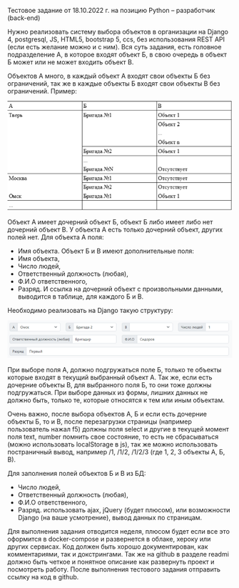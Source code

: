Тестовое задание от 18.10.2022 г. на позицию Python – разработчик (back-end)

Нужно реализовать систему выбора объектов в организации на Django 4, postgresql, JS, HTML5, bootstrap 5, ccs, без использования REST API (если есть желание можно и с ним). Вся суть задания, есть головное подразделение А, в которое входят объект Б, в свою очередь в объект Б может или не может входить объект В.

Объектов А много, в каждый объект А входят свои объекты Б без ограничений, так же в каждые объекты Б входят свои объекты В без ограничений.
Пример:

<img src="table.png">


Объект А имеет дочерний объект Б, объект Б либо имеет либо нет дочерний объект В.
У объекта А есть только дочерний объект, других полей нет. 
Для объекта А поля:
- Имя объекта.
Объект Б и В имеют дополнительные поля:
- Имя объекта,
- Число людей, 
- Ответственный должность (любая),
- Ф.И.О ответственного,
- Разряд.
И ссылка на дочерний объект с произвольными данными, выводится в таблице, для каждого Б и В. 

Необходимо реализовать на Django такую структуру:

<img src="form.png">

При выборе поля А, должно подгружаться поле Б, только те объекты которые входят в текущий выбранный объект А. Так же, если есть дочерние объекты В, для выбранного поля Б, то они тоже должны подгружаться. При выборе данных из формы, лишних данных не должно быть, только те, которые относятся к тем или иным объектам.

Очень важно, после выбора объектов А, Б и если есть дочерние объекты Б, то и В, после перезагрузки страницы (например пользователь нажал f5) должны поля select и другие в текущей момент поля text, number помнить свое состояние, то есть не сбрасываться (можно использовать localStorage в js), так же можно использовать постраничный вывод, например /1, /1/2, /1/2/3 (где 1, 2, 3 объекты А, Б, В). 

Для заполнения полей объектов Б и В из БД:
- Число людей, 
- Ответственный должность (любая),
- Ф.И.О ответственного,
- Разряд.
использовать ajax, jQuery (будет плюсом), или возможности Django (на ваше усмотрение), вывод данных по страницам.

Для выполнения задания отводится неделя, плюсом будет если все это оформится в docker-compose и развернется в облаке, хероку или других сервисах. Код должен быть хорошо документирован, как комментариями, так и докстрингами. Так же на github в разделе readmi должно быть четкое и понятное описание как развернуть проект и посмотреть работу. После выполнения тестового задания отправить ссылку на код в github.
